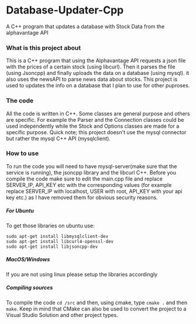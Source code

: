 # Database-Updater-Cpp
A C++ program that updates a database with Stock Data from the alphavantage API

### What is this project about
This is a C++ program that using the Alphavantage API requests a json file with the prices of a certain stock (using libcurl). Then it parses the file (using Jsoncpp) and finally uploads the data on a database (using mysql). it also uses the newsAPI to parse news data about stocks. This project is used to updates the info on a database that I plan to use for other puproses.

### The code
All the code is written in C++. Some classes are general purpose and others are specific. For example the Parser and the Connection classes could be used independently while the Stock and Options classes are made for a specific purpose. Quick note; this project doesn't use the mysql connector but rather the mysql C++ API (mysqlclient).

### How to use
To run the code you will need to have mysql-server(make sure that the service is running), the jsoncpp library and the libcurl C++. Before you compile the code make sure to edit the main.cpp file and replace SERVER_IP, API_KEY etc with the corresponding values (for example replace SERVER_IP with localhost, USER with root, API_KEY with your api key etc.) as I have removed them for obvious security reasons.

##### For Ubuntu
To get those libraries on ubuntu use:

```
sudo apt-get install libmysqlclient-dev
sudo apt-get install libcurl4-openssl-dev
sudo apt-get install libjsoncpp-dev
```

##### MacOS/Windows
If you are not using linux please setup the libraries accordingly

##### Compiling sources
To compile the code `cd /src` and then, using cmake, type `cmake .` and then `make`. Keep in mind that CMake can also be used to convert the project to a Visual Studio Solution and other project types. 
